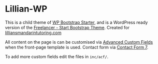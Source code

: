 # Lillian-WP

This is a child theme of [WP Bootstrap Starter](https://en-au.wordpress.org/themes/wp-bootstrap-starter/), and is a WordPress ready version of the [Freelancer - Start Bootstrap Theme](https://startbootstrap.com/theme/freelancer).  Created for [lilliansmandarintutoring.com](https://lilliansmandarintutoring.com)

All content on the page is can be customised via [Advanced Custom Fields](https://www.advancedcustomfields.com/) when the front-page template is used.  Contact form via [Contact Form 7](https://contactform7.com/docs/).

To add more custom fields edit the files in `inc/acf/`.